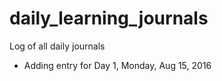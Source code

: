 # daily_learning_journals
Log of all daily journals

- Adding entry for Day 1, Monday, Aug 15, 2016
